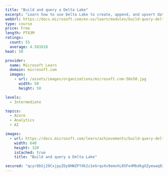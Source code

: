 ```yaml
---
title: "Build and query a Delta Lake"
excerpt: "Learn how to use Delta Lake to create, append, and upsert data to Apache Spark tables, taking advantage of built-in reliability and optimizations."
webUrl: https://docs.microsoft.com/en-us/learn/modules/build-query-delta-lake/
type: course
price: Free
length: PT43M
ratings:
  count: 55
  average: 4.581818
heat: 50

provider:
  name: Microsoft Learn
  domain: microsoft.com
  images:
    - url: /assets/images/organizations/microsoft.com-50x50.jpg
      width: 50
      height: 50

levels:
  - Intermediate

topics:
  - Azure
  - Analytics
  - AI

images:
  - url: https://docs.microsoft.com/learn/achievements/build-query-delta-lake-social.png
    width: 640
    height: 320
    isCached: true
    title: "Build and query a Delta Lake"

secured: "qcyr8bSj29CxjpyZOy8HWZFYdk2z1eGrqvXv9emxhL05Fe4MbdkgXZyewaq932xprCIB0n0oXgVI7gVa4wE90F6HYStD+Js3B6Nba7zrybTjganKQQLwWBO7sl/ZmubjDl4SpX46frmZ/nKYEeu1iD0LsKKOjskeZEa1vzCXBeTdaZXTEijvl3sUny9rmSKroG6uIVstwtQhdjXfGwoEE8sbjftS465PQGlb/5Nkdo5cQcIiz38UHktlgoeRJr2/DiFiQgqzELq4MrwMpMaepp/t3Fmb9C1DWPVRyByQpAo3qJ8vRbCc+wmtucZI0JoMkbmzpMx1vkra3G2FmJ7syiDrtCJUL46DCtQH+50ZluOJC5n+rIgMkVq36J1opIteqMLHC65rtHbkjkUFrJPWcw==;h9n37LBQ1n5ftzDdPlnNLA=="
---
```


